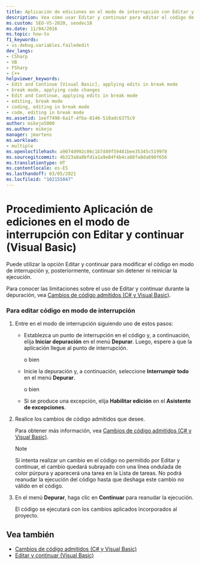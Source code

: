 ```yaml
---
title: Aplicación de ediciones en el modo de interrupción con Editar y continuar | Microsoft Docs
description: Vea cómo usar Editar y continuar para editar el código de Visual Basic en modo de interrupción. Hay varias formas de entrar en el modo de interrupción.
ms.custom: SEO-VS-2020, seodec18
ms.date: 11/04/2016
ms.topic: how-to
f1_keywords:
- vs.debug.variables.failededit
dev_langs:
- CSharp
- VB
- FSharp
- C++
helpviewer_keywords:
- Edit and Continue [Visual Basic], applying edits in break mode
- break mode, applying code changes
- Edit and Continue, applying edits in break mode
- editing, break mode
- coding, editing in break mode
- code, editing in break mode
ms.assetid: 1eef7498-6a1f-4fba-8146-510adc6375c9
author: mikejo5000
ms.author: mikejo
manager: jmartens
ms.workload:
- multiple
ms.openlocfilehash: a9074d992c06c1b7d49f59481bee35345c5199f8
ms.sourcegitcommit: 4b323a8a8bfd1a1a9e84f4b4ca88fa8da690f656
ms.translationtype: HT
ms.contentlocale: es-ES
ms.lasthandoff: 03/05/2021
ms.locfileid: "102155047"
---
```

# <a name="how-to-apply-edits-in-break-mode-with-edit-and-continue-visual-basic"></a>Procedimiento Aplicación de ediciones en el modo de interrupción con Editar y continuar (Visual Basic)
Puede utilizar la opción Editar y continuar para modificar el código en modo de interrupción y, posteriormente, continuar sin detener ni reiniciar la ejecución.

Para conocer las limitaciones sobre el uso de Editar y continuar durante la depuración, vea [Cambios de código admitidos (C# y Visual Basic)](../debugger/supported-code-changes-csharp.md).

### <a name="to-edit-code-in-break-mode"></a>Para editar código en modo de interrupción

1. Entre en el modo de interrupción siguiendo uno de estos pasos:

    - Establezca un punto de interrupción en el código y, a continuación, elija **Iniciar depuración** en el menú **Depurar**. Luego, espere a que la aplicación llegue al punto de interrupción.

         o bien

    - Inicie la depuración y, a continuación, seleccione **Interrumpir todo** en el menú **Depurar**.

         o bien

    - Si se produce una excepción, elija **Habilitar edición** en el **Asistente de excepciones**.

2. Realice los cambios de código admitidos que desee.

     Para obtener más información, vea [Cambios de código admitidos (C# y Visual Basic)](../debugger/supported-code-changes-csharp.md).

    > [!NOTE]
    > Si intenta realizar un cambio en el código no permitido por Editar y continuar, el cambio quedará subrayado con una línea ondulada de color púrpura y aparecerá una tarea en la Lista de tareas. No podrá reanudar la ejecución del código hasta que deshaga este cambio no válido en el código.

3. En el menú **Depurar**, haga clic en **Continuar** para reanudar la ejecución.

     El código se ejecutará con los cambios aplicados incorporados al proyecto.

## <a name="see-also"></a>Vea también
- [Cambios de código admitidos (C# y Visual Basic)](../debugger/supported-code-changes-csharp.md)
- [Editar y continuar (Visual Basic)](../debugger/edit-and-continue-visual-basic.md)
